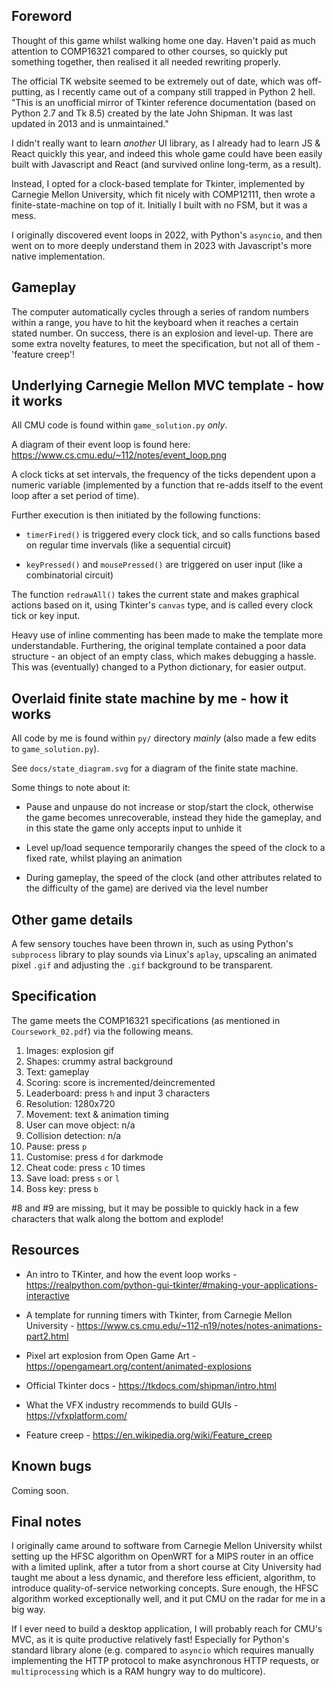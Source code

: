 
##  Foreword

Thought of this game whilst walking home one day. Haven't paid as much
attention to COMP16321 compared to other courses, so quickly put
something together, then realised it all needed rewriting properly.

The official TK website seemed to be extremely out of date, which was
off-putting, as I recently came out of a company still trapped in
Python 2 hell. "This is an unofficial mirror of Tkinter reference
documentation (based on Python 2.7 and Tk 8.5) created by the late
John Shipman.  It was last updated in 2013 and is unmaintained."

I didn't really want to learn *another* UI library, as I already had
to learn JS & React quickly this year, and indeed this whole game
could have been easily built with Javascript and React (and survived
online long-term, as a result).

Instead, I opted for a clock-based template for Tkinter, implemented
by Carnegie Mellon University, which fit nicely with COMP12111, then
wrote a finite-state-machine on top of it. Initially I built with no
FSM, but it was a mess.

I originally discovered event loops in 2022, with Python's `asyncio`,
and then went on to more deeply understand them in 2023 with
Javascript's more native implementation.


##  Gameplay

The computer automatically cycles through a series of random numbers
within a range, you have to hit the keyboard when it reaches a certain
stated number. On success, there is an explosion and level-up. There
are some extra novelty features, to meet the specification, but not
all of them - 'feature creep'!


##  Underlying Carnegie Mellon MVC template - how it works

All CMU code is found within `game_solution.py` *only*.

A diagram of their event loop is found here:
https://www.cs.cmu.edu/~112/notes/event_loop.png

A clock ticks at set intervals, the frequency of the ticks dependent
upon a numeric variable (implemented by a function that re-adds itself
to the event loop after a set period of time).

Further execution is then initiated by the following functions:

- `timerFired()` is triggered every clock tick, and so calls functions
  based on regular time invervals (like a sequential circuit)

- `keyPressed()` and `mousePressed()` are triggered on user input
  (like a combinatorial circuit)

The function `redrawAll()` takes the current state and makes graphical
actions based on it, using Tkinter's `canvas` type, and is called
every clock tick or key input.

Heavy use of inline commenting has been made to make the template more
understandable. Furthering, the original template contained a poor
data structure - an object of an empty class, which makes debugging a
hassle. This was (eventually) changed to a Python dictionary, for
easier output.


##  Overlaid finite state machine by me - how it works

All code by me is found within `py/` directory *mainly* (also made a
few edits to `game_solution.py`).

See `docs/state_diagram.svg` for a diagram of the finite state machine.

Some things to note about it:

- Pause and unpause do not increase or stop/start the clock, otherwise
  the game becomes unrecoverable, instead they hide the gameplay, and
  in this state the game only accepts input to unhide it

- Level up/load sequence temporarily changes the speed of the clock to
  a fixed rate, whilst playing an animation

- During gameplay, the speed of the clock (and other attributes
  related to the difficulty of the game) are derived via the level
  number


##  Other game details

A few sensory touches have been thrown in, such as using Python's
`subprocess` library to play sounds via Linux's `aplay`, upscaling
an animated pixel `.gif` and adjusting the `.gif` background to be
transparent.


##  Specification

The game meets the COMP16321 specifications (as mentioned in
`Coursework_02.pdf`) via the following means.

1. Images: explosion gif
2. Shapes: crummy astral background
3. Text: gameplay
4. Scoring: score is incremented/deincremented
5. Leaderboard: press `h` and input 3 characters
6. Resolution: 1280x720
7. Movement: text & animation timing
8. User can move object: n/a
9. Collision detection: n/a
10. Pause: press `p`
11. Customise: press `d` for darkmode
12. Cheat code: press `c` 10 times
13. Save load: press `s` or `l`
14. Boss key: press `b`

#8 and #9 are missing, but it may be possible to quickly hack in a few
characters that walk along the bottom and explode!


##  Resources

 - An intro to TKinter, and how the event loop works - https://realpython.com/python-gui-tkinter/#making-your-applications-interactive

- A template for running timers with Tkinter, from Carnegie Mellon University - https://www.cs.cmu.edu/~112-n19/notes/notes-animations-part2.html

- Pixel art explosion from Open Game Art - https://opengameart.org/content/animated-explosions

- Official Tkinter docs - https://tkdocs.com/shipman/intro.html

- What the VFX industry recommends to build GUIs -  https://vfxplatform.com/

- Feature creep - https://en.wikipedia.org/wiki/Feature_creep


##  Known bugs

Coming soon.


##  Final notes

I originally came around to software from Carnegie Mellon University
whilst setting up the HFSC algorithm on OpenWRT for a MIPS router in
an office with a limited uplink, after a tutor from a short course at
City University had taught me about a less dynamic, and therefore less
efficient, algorithm, to introduce quality-of-service networking
concepts. Sure enough, the HFSC algorithm worked exceptionally well,
and it put CMU on the radar for me in a big way.

If I ever need to build a desktop application, I will probably reach
for CMU's MVC, as it is quite productive relatively fast! Especially
for Python's standard library alone (e.g. compared to `asyncio` which
requires manually implementing the HTTP protocol to make asynchronous
HTTP requests, or `multiprocessing` which is a RAM hungry way to do
multicore).